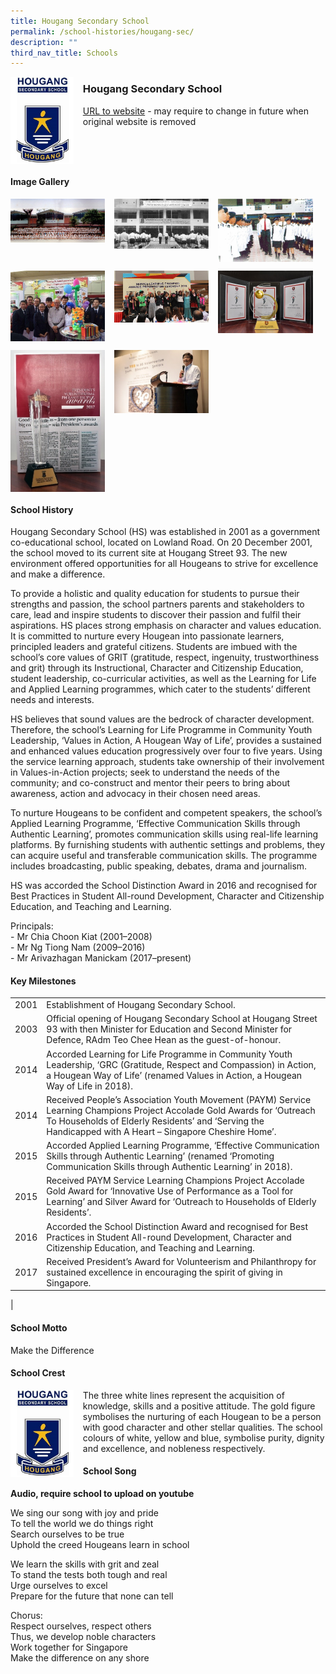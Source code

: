 ```yaml
---
title: Hougang Secondary School
permalink: /school-histories/hougang-sec/
description: ""
third_nav_title: Schools
---
```

<img src="/images/hougangsec1.jpg" style="width:20%;margin-right:15px;" align = "left">

### **Hougang Secondary School**
[URL to website](https://hougangsec.moe.edu.sg/) - may require to change in future when original website is removed

<br clear="left">

#### **Image Gallery**

<p><a href="https://staging.d1yxymztqoj7qn.amplifyapp.com/images/hougangsec2.jpg">  
<img src="/images/hougangsec2.jpg" style="width:30%;margin-right:15px;" align = "left">
</a></p>

<p><a href="https://staging.d1yxymztqoj7qn.amplifyapp.com/images/hougangsec3.jpg">  
<img src="/images/hougangsec3.jpg" style="width:30%;margin-right:15px;" align = "left">
</a></p>

<p><a href="https://staging.d1yxymztqoj7qn.amplifyapp.com/images/hougangsec4.jpg">  
<img src="/images/hougangsec4.jpg" style="width:30%;margin-right:15px;" align = "left">
</a></p>

<br clear="left">

<p><a href="https://staging.d1yxymztqoj7qn.amplifyapp.com/images/hougangsec5.jpg">  
<img src="/images/hougangsec5.jpg" style="width:30%;margin-right:15px;" align = "left">
</a></p>

<p><a href="https://staging.d1yxymztqoj7qn.amplifyapp.com/images/hougangsec6.jpg">  
<img src="/images/hougangsec6.jpg" style="width:30%;margin-right:15px;" align = "left">
</a></p>

<p><a href="https://staging.d1yxymztqoj7qn.amplifyapp.com/images/hougangsec7.jpg">  
<img src="/images/hougangsec7.jpg" style="width:30%;margin-right:15px;" align = "left">
</a></p>

<br clear="left">

<p><a href="https://staging.d1yxymztqoj7qn.amplifyapp.com/images/hougangsec8.jpg">  
<img src="/images/hougangsec8.jpg" style="width:30%;margin-right:15px;" align = "left">
</a></p>

<p><a href="https://staging.d1yxymztqoj7qn.amplifyapp.com/images/hougangsec9.jpg">  
<img src="/images/hougangsec9.jpg" style="width:30%;margin-right:15px;" align = "left">
</a></p>

<br clear="left">

#### **School History**
Hougang Secondary School (HS) was established in 2001 as a government co-educational school, located on Lowland Road. On 20 December 2001, the school moved to its current site at Hougang Street 93. The new environment offered opportunities for all Hougeans to strive for excellence and make a difference.

To provide a holistic and quality education for students to pursue their strengths and passion, the school partners parents and stakeholders to care, lead and inspire students to discover their passion and fulfil their aspirations. HS places strong emphasis on character and values education. It is committed to nurture every Hougean into passionate learners, principled leaders and grateful citizens. Students are imbued with the school’s core values of GRIT (gratitude, respect, ingenuity, trustworthiness and grit) through its Instructional, Character and Citizenship Education, student leadership, co-curricular activities, as well as the Learning for Life and Applied Learning programmes, which cater to the students’ different needs and interests.

HS believes that sound values are the bedrock of character development. Therefore, the school’s Learning for Life Programme in Community Youth Leadership, ‘Values in Action, A Hougean Way of Life’, provides a sustained and enhanced values education progressively over four to five years. Using the service learning approach, students take ownership of their involvement in Values-in-Action projects; seek to understand the needs of the community; and co-construct and mentor their peers to bring about awareness, action and advocacy in their chosen need areas.

To nurture Hougeans to be confident and competent speakers, the school’s Applied Learning Programme, ‘Effective Communication Skills through Authentic Learning’, promotes communication skills using real-life learning platforms. By furnishing students with authentic settings and problems, they can acquire useful and transferable communication skills. The programme includes broadcasting, public speaking, debates, drama and journalism.

HS was accorded the School Distinction Award in 2016 and recognised for Best Practices in Student All-round Development, Character and Citizenship Education, and Teaching and Learning.

Principals:<br>
\- Mr Chia Choon Kiat (2001–2008) <br>
\- Mr Ng Tiong Nam (2009–2016)<br>
\- Mr Arivazhagan Manickam (2017–present)

#### **Key Milestones**

|  |  |
|:---:|---|
| 2001 | Establishment of Hougang Secondary School. |
| 2003 | Official opening of Hougang Secondary School at Hougang Street 93 with then Minister for Education and Second Minister for Defence, RAdm Teo Chee Hean as the guest-of-honour. |
| 2014 | Accorded Learning for Life Programme in Community Youth Leadership, ‘GRC (Gratitude, Respect and Compassion) in Action, a Hougean Way of Life’ (renamed Values in Action, a Hougean Way of Life in 2018). |
| 2014 | Received People’s Association Youth Movement (PAYM) Service Learning Champions Project Accolade Gold Awards for ‘Outreach To Households of Elderly Residents’ and ‘Serving the Handicapped with A Heart – Singapore Cheshire Home’. |
| 2015 | Accorded Applied Learning Programme, ‘Effective Communication Skills through Authentic Learning’ (renamed ‘Promoting Communication Skills through Authentic Learning’ in 2018). |
| 2015 | Received PAYM Service Learning Champions Project Accolade Gold Award for ‘Innovative Use of Performance as a Tool for Learning’ and Silver Award for ‘Outreach to Households of Elderly Residents’. |
| 2016 | Accorded the School Distinction Award and recognised for Best Practices in Student All-round Development, Character and Citizenship Education, and Teaching and Learning. |
| 2017 | Received President’s Award for Volunteerism and Philanthropy for sustained excellence in encouraging the spirit of giving in Singapore. |
|

#### **School Motto**
Make the Difference

#### **School Crest**
<img src="/images/hougangsec1.jpg" style="width:20%;margin-right:15px;" align = "left">

The three white lines represent the acquisition of knowledge, skills and a positive attitude. The gold figure symbolises the nurturing of each Hougean to be a person with good character and other stellar qualities. The school colours of white, yellow and blue, symbolise purity, dignity and excellence, and nobleness respectively.

#### **School Song**
**Audio, require school to upload on youtube**

We sing our song with joy and pride<br>
To tell the world we do things right<br>
Search ourselves to be true<br>
Uphold the creed Hougeans learn in school

We learn the skills with grit and zeal<br>
To stand the tests both tough and real<br>
Urge ourselves to excel<br>
Prepare for the future that none can tell

Chorus:<br>
Respect ourselves, respect others<br>
Thus, we develop noble characters<br>
Work together for Singapore<br>
Make the difference on any shore